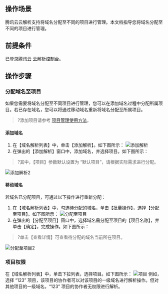 ## 操作场景

腾讯云云解析支持将域名分配至不同的项目进行管理。本文档指导您将域名分配至不同的项目进行管理。

## 前提条件
已登录腾讯云 [云解析控制台](https://console.cloud.tencent.com/cns)。

## 操作步骤

### 分配域名至项目
如果您需要将域名分配至不同项目进行管理，您可以在添加域名过程中分配所属项目。若已存在域名，您可以将通过移动域名重新将域名分配至所属项目。
>?添加项目请参考 [项目管理使用方法](https://cloud.tencent.com/document/product/378/10861)。
>
#### 添加域名
1. 在【域名解析列表】中，单击【添加解析】。如下图所示：
![添加解析](https://main.qcloudimg.com/raw/08178846f4297113c942fc42230a8090.png)
2. 在弹出的【添加解析】窗口中，添加域名，并选择项目。如下图所示：
>?其中，【项目】参数默认设置为 “默认项目”，请根据实际需求进行分配。
>
![添加解析2](https://main.qcloudimg.com/raw/89478eda46605952c53cbc86a1e217ca.png)

#### 移动域名
若域名已分配项目，可通过以下操作进行重新分配：
1. 在【域名解析列表】中，勾选待分配的域名，单击【批量操作】，选择【分配至项目】。如下图所示：
![分配至项目](https://main.qcloudimg.com/raw/a99c5d77823ced7b51e4d8ac55dfb297.png)
2. 在弹出的【分配至项目】窗口中，选择域名需分配至项目的【项目名称】，并单击【确定】，完成操作。如下图所示：
>?单击【查看详情】可查看待分配的域名当前所在项目。
>
![分配至项目2](https://main.qcloudimg.com/raw/4c0e71078a2c8c5cce8c08c61c02c1ff.png)


### 项目权限

在【域名解析列表】中，单击下拉列表，选择项目。如下图所示：
![项目](https://main.qcloudimg.com/raw/c6c6fc1b03b740257b084ef043e5d78a.png)
例如，选择 “123” 项目，该项目的协作者可以对该项目的一级域名进行解析操作。但对其他项目的一级域名，“123” 项目的协作者无权限进行解析。

